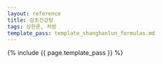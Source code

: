 ```yaml
---
layout: reference
title: 감초건강탕
tags: 상한론, 처방
template_pass: template_shanghanlun_formulas.md
---
```



{% include {{ page.template_pass }} %}
